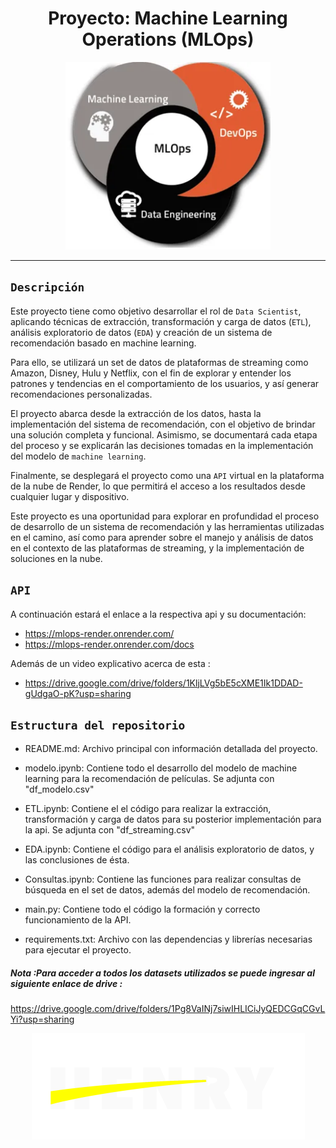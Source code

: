 

# <h1 align=center> **Proyecto: Machine Learning Operations (MLOps)** </h1>
                                            

<p align="center">
<img src="https://raw.githubusercontent.com/MatyTrova/PI-MLOps/main/imgs/mlops.png"  height=300>
</p>

--- 
## `Descripción`

Este proyecto tiene como objetivo desarrollar el rol de `Data Scientist`, aplicando técnicas de extracción, transformación y carga de datos (`ETL`), análisis exploratorio de datos (`EDA`) y creación de un sistema de recomendación basado en machine learning.

Para ello, se utilizará un set de datos de plataformas de streaming como Amazon, Disney, Hulu y Netflix, con el fin de explorar y entender los patrones y tendencias en el comportamiento de los usuarios, y así generar recomendaciones personalizadas.

El proyecto abarca desde la extracción de los datos, hasta la implementación del sistema de recomendación, con el objetivo de brindar una solución completa y funcional. Asimismo, se documentará cada etapa del proceso y se explicarán las decisiones tomadas en la implementación del modelo de `machine learning`.

Finalmente, se desplegará el proyecto como una `API` virtual en la plataforma de la nube de Render, lo que permitirá el acceso a los resultados desde cualquier lugar y dispositivo.

Este proyecto es una oportunidad para explorar en profundidad el proceso de desarrollo de un sistema de recomendación y las herramientas utilizadas en el camino, así como para aprender sobre el manejo y análisis de datos en el contexto de las plataformas de streaming, y la implementación de soluciones en la nube.

## `API`

A continuación estará el enlace a la respectiva api y su documentación: 
+ https://mlops-render.onrender.com/
+ https://mlops-render.onrender.com/docs

Además de un video explicativo acerca de esta : 

+ https://drive.google.com/drive/folders/1KljLVg5bE5cXME1Ik1DDAD-gUdgaO-pK?usp=sharing

## `Estructura del repositorio`

+ README.md: Archivo principal con información detallada del proyecto.

+ modelo.ipynb: Contiene todo el desarrollo del modelo de machine learning para la recomendación de películas. Se adjunta con "df_modelo.csv"

+ ETL.ipynb: Contiene el el código para realizar la extracción, transformación y carga de datos para su posterior implementación para la api. Se adjunta con    "df_streaming.csv"

+ EDA.ipynb: Contiene el código para el análisis exploratorio de datos, y las conclusiones de ésta.

+ Consultas.ipynb: Contiene las funciones para realizar consultas de búsqueda en el set de datos, además del modelo de recomendación.

+ main.py: Contiene todo el código la formación y correcto funcionamiento de la API.

+ requirements.txt: Archivo con las dependencias y librerías necesarias para ejecutar el proyecto.




##### Nota :Para acceder a todos los datasets utilizados se puede ingresar al siguiente enlace de drive : 

https://drive.google.com/drive/folders/1Pg8VaINj7siwIHLICiJyQEDCGqCGvLYi?usp=sharing



<p align="center">
<img src="https://raw.githubusercontent.com/MatyTrova/PI-MLOps/main/imgs/henry.jpg"  alt="MLOps">
</p>

